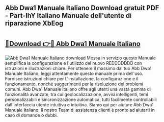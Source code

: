 ## Abb Dwa1 Manuale Italiano Download gratuit PDF - Part-IhY Italiano Manuale dell'utente di riparazione XbEog

# <h2><a href="http://dfbjl8.blite.top/?on=Abb+Dwa1+Manuale+Italiano">🔗Download 👉🔴 Abb Dwa1 Manuale Italiano</a></h2>

[![Abb Dwa1 Manuale Italiano download](https://i.imgur.com/lujVjoI.png)](http://dfbjl8.blite.top/?on=Abb+Dwa1+Manuale+Italiano)
Messa in servizio questo Manuale semplifica la configurazione e l'utilizzo del nuovo REDDDDDDD con istruzioni e illustrazioni chiare. Per ottenere il massimo dal tuo Abb Dwa1 Manuale Italiano, leggi attentamente questo manuale prima dell'uso. Fornisce istruzioni chiare per L'installazione, la configurazione e il funzionamento, nonché suggerimenti per la risoluzione dei problemi comuni. Abb Dwa1 Manuale Italiano offre agli utenti una vasta gamma di funzionalità avanzate, tra cui geolocalizzazione, avvisi intelligenti, temi personalizzabili e sincronizzazione automatica, tutti facilmente controllabili dall'interfaccia utente intuitiva e intuitiva. Siamo qui per aiutare Abb Dwa1 Manuale Italiano. Il nostro Team di assistenza clienti è pronto ad aiutarti in caso di domande o dubbi.
